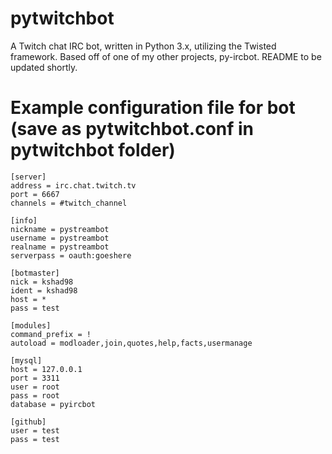 # pytwitchbot
A Twitch chat IRC bot, written in Python 3.x, utilizing the Twisted framework. Based off of one of my other projects, py-ircbot.
README to be updated shortly.

# Example configuration file for bot (save as pytwitchbot.conf in pytwitchbot folder)

```
[server]
address = irc.chat.twitch.tv
port = 6667
channels = #twitch_channel

[info]
nickname = pystreambot
username = pystreambot
realname = pystreambot
serverpass = oauth:goeshere

[botmaster]
nick = kshad98
ident = kshad98
host = *
pass = test

[modules]
command_prefix = !
autoload = modloader,join,quotes,help,facts,usermanage

[mysql]
host = 127.0.0.1
port = 3311
user = root
pass = root
database = pyircbot

[github]
user = test
pass = test
```


